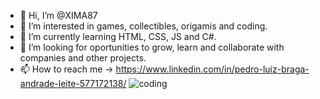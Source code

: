 - 👋 Hi, I’m @XIMA87
- 👀 I’m interested in games, collectibles, origamis and coding.
- 🌱 I’m currently learning HTML, CSS, JS and C#.
- 💞️ I’m looking for oportunities to grow, learn and collaborate with companies and other projects.
- 📫 How to reach me -> https://www.linkedin.com/in/pedro-luiz-braga-andrade-leite-577172138/
![coding](https://user-images.githubusercontent.com/91227083/149841002-a338436e-607c-4676-8840-53b0697cb69f.gif)
